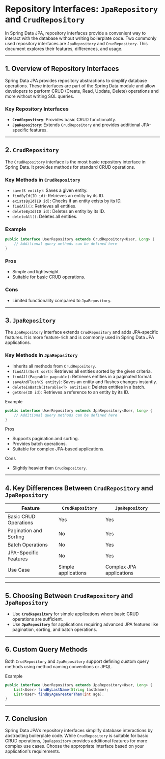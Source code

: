 # Repository Interfaces: `JpaRepository` and `CrudRepository`

In Spring Data JPA, repository interfaces provide a convenient way to interact with the database without writing boilerplate code. Two commonly used repository interfaces are `JpaRepository` and `CrudRepository`. This document explores their features, differences, and usage.

---

## 1. Overview of Repository Interfaces

Spring Data JPA provides repository abstractions to simplify database operations. These interfaces are part of the Spring Data module and allow developers to perform CRUD (Create, Read, Update, Delete) operations and more without writing SQL queries.

### Key Repository Interfaces

- **`CrudRepository`**: Provides basic CRUD functionality.
- **`JpaRepository`**: Extends `CrudRepository` and provides additional JPA-specific features.

---

## 2. `CrudRepository`

The `CrudRepository` interface is the most basic repository interface in Spring Data. It provides methods for standard CRUD operations.

### Key Methods in `CrudRepository`

- `save(S entity)`: Saves a given entity.
- `findById(ID id)`: Retrieves an entity by its ID.
- `existsById(ID id)`: Checks if an entity exists by its ID.
- `findAll()`: Retrieves all entities.
- `deleteById(ID id)`: Deletes an entity by its ID.
- `deleteAll()`: Deletes all entities.

### Example

```java
public interface UserRepository extends CrudRepository<User, Long> {
    // Additional query methods can be defined here
}
```

### Pros

- Simple and lightweight.
- Suitable for basic CRUD operations.

### Cons

- Limited functionality compared to `JpaRepository`.

---

## 3. `JpaRepository`

The `JpaRepository` interface extends `CrudRepository` and adds JPA-specific features. It is more feature-rich and is commonly used in Spring Data JPA applications.

### Key Methods in `JpaRepository`

- Inherits all methods from `CrudRepository`.
- `findAll(Sort sort)`: Retrieves all entities sorted by the given criteria.
- `findAll(Pageable pageable)`: Retrieves entities in a paginated format.
- `saveAndFlush(S entity)`: Saves an entity and flushes changes instantly.
- `deleteInBatch(Iterable<T> entities)`: Deletes entities in a batch.
- `getOne(ID id)`: Retrieves a reference to an entity by its ID.

Example

```java
public interface UserRepository extends JpaRepository<User, Long> {
    // Additional query methods can be defined here
}
```

Pros

- Supports pagination and sorting.
- Provides batch operations.
- Suitable for complex JPA-based applications.

Cons

- Slightly heavier than `CrudRepository`.

---

## 4. Key Differences Between `CrudRepository` and `JpaRepository`

| Feature                  | `CrudRepository`          | `JpaRepository`          |
|--------------------------|---------------------------|---------------------------|
| Basic CRUD Operations    | Yes                       | Yes                       |
| Pagination and Sorting   | No                        | Yes                       |
| Batch Operations         | No                        | Yes                       |
| JPA-Specific Features    | No                        | Yes                       |
| Use Case                 | Simple applications       | Complex JPA applications  |

---

## 5. Choosing Between `CrudRepository` and `JpaRepository`

- Use **`CrudRepository`** for simple applications where basic CRUD operations are sufficient.
- Use **`JpaRepository`** for applications requiring advanced JPA features like pagination, sorting, and batch operations.

---

## 6. Custom Query Methods

Both `CrudRepository` and `JpaRepository` support defining custom query methods using method naming conventions or JPQL.

Example

```java
public interface UserRepository extends JpaRepository<User, Long> {
    List<User> findByLastName(String lastName);
    List<User> findByAgeGreaterThan(int age);
}
```

---

## 7. Conclusion

Spring Data JPA's repository interfaces simplify database interactions by abstracting boilerplate code. While `CrudRepository` is suitable for basic CRUD operations, `JpaRepository` provides additional features for more complex use cases. Choose the appropriate interface based on your application's requirements.
